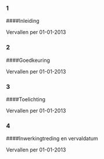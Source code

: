 <meta http-equiv='Content-Type' content='text/html; charset=utf-8' />

### 1  

####Inleiding

Vervallen per 01-01-2013 

### 2  

####Goedkeuring

Vervallen per 01-01-2013 

### 3  

####Toelichting

Vervallen per 01-01-2013 

### 4  

####Inwerkingtreding en vervaldatum

Vervallen per 01-01-2013 

